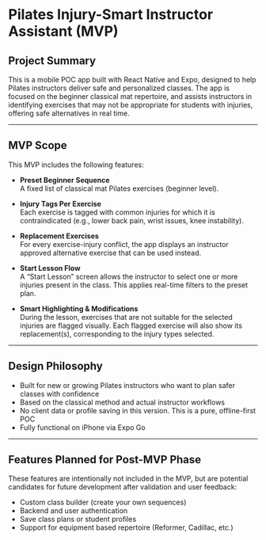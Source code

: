 # Pilates Injury-Smart Instructor Assistant (MVP)

## Project Summary

This is a mobile POC app built with React Native and Expo, designed to help Pilates instructors deliver safe and personalized classes. The app is focused on the beginner classical mat repertoire, and assists instructors in identifying exercises that may not be appropriate for students with injuries, offering safe alternatives in real time.

---

## MVP Scope

This MVP includes the following features:

- **Preset Beginner Sequence**  
  A fixed list of classical mat Pilates exercises (beginner level).

- **Injury Tags Per Exercise**  
  Each exercise is tagged with common injuries for which it is contraindicated (e.g., lower back pain, wrist issues, knee instability).

- **Replacement Exercises**  
  For every exercise-injury conflict, the app displays an instructor approved alternative exercise that can be used instead.

- **Start Lesson Flow**  
  A “Start Lesson” screen allows the instructor to select one or more injuries present in the class. This applies real-time filters to the preset plan.

- **Smart Highlighting & Modifications**  
  During the lesson, exercises that are not suitable for the selected injuries are flagged visually. Each flagged exercise will also show its replacement(s), corresponding to the injury types selected.

---

## Design Philosophy

- Built for new or growing Pilates instructors who want to plan safer classes with confidence  
- Based on the classical method and actual instructor workflows  
- No client data or profile saving in this version. This is a pure, offline-first POC  
- Fully functional on iPhone via Expo Go

---

## Features Planned for Post-MVP Phase

These features are intentionally not included in the MVP, but are potential candidates for future development after validation and user feedback:

- Custom class builder (create your own sequences)
- Backend and user authentication
- Save class plans or student profiles
- Support for equipment based repertoire (Reformer, Cadillac, etc.)

